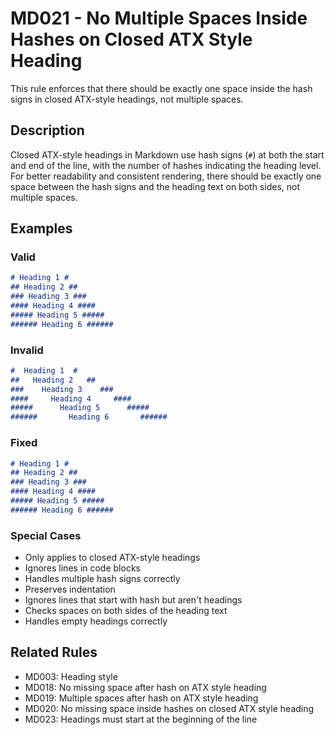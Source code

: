 # MD021 - No Multiple Spaces Inside Hashes on Closed ATX Style Heading

This rule enforces that there should be exactly one space inside the hash signs in closed ATX-style headings, not multiple spaces.

## Description
Closed ATX-style headings in Markdown use hash signs (`#`) at both the start and end of the line, with the number of hashes indicating the heading level. For better readability and consistent rendering, there should be exactly one space between the hash signs and the heading text on both sides, not multiple spaces.

## Examples

### Valid
```markdown
# Heading 1 #
## Heading 2 ##
### Heading 3 ###
#### Heading 4 ####
##### Heading 5 #####
###### Heading 6 ######
```

### Invalid
```markdown
#  Heading 1  #
##   Heading 2   ##
###    Heading 3    ###
####     Heading 4     ####
#####      Heading 5      #####
######       Heading 6       ######
```

### Fixed
```markdown
# Heading 1 #
## Heading 2 ##
### Heading 3 ###
#### Heading 4 ####
##### Heading 5 #####
###### Heading 6 ######
```

### Special Cases
- Only applies to closed ATX-style headings
- Ignores lines in code blocks
- Handles multiple hash signs correctly
- Preserves indentation
- Ignores lines that start with hash but aren't headings
- Checks spaces on both sides of the heading text
- Handles empty headings correctly

## Related Rules
- MD003: Heading style
- MD018: No missing space after hash on ATX style heading
- MD019: Multiple spaces after hash on ATX style heading
- MD020: No missing space inside hashes on closed ATX style heading
- MD023: Headings must start at the beginning of the line
